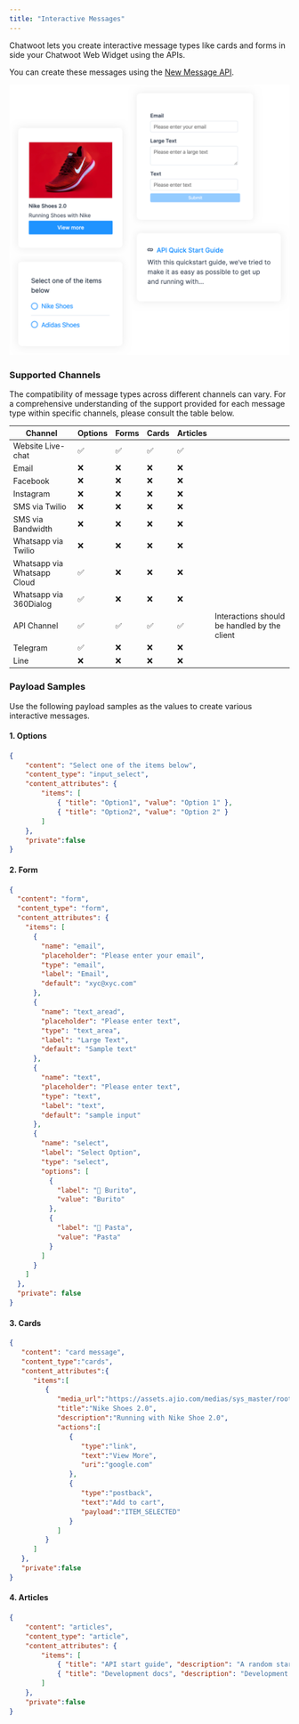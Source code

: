 ```yaml
---
title: "Interactive Messages"
---
```


Chatwoot lets you create interactive message types like cards and forms in side your Chatwoot Web Widget using the APIs.

You can create these messages using the [New Message API](https://www.chatwoot.com/developers/api/#operation/create-a-new-message-in-a-conversation).

![interactive_messages](./images/interactive_messages.png)

### Supported Channels
The compatibility of message types across different channels can vary. For a comprehensive understanding of the support provided for each message type within specific channels, please consult the table below.


| Channel                  | Options | Forms | Cards | Articles |     |
|--------------------------|---------|-------|-------|----------|-----|
| Website Live-chat        | ✅     | ✅   | ✅   | ✅      |  |
| Email                    | ❌    | ❌  | ❌  | ❌     |  |
| Facebook                 | ❌    | ❌  | ❌  | ❌     |  |
| Instagram                | ❌     | ❌   | ❌   | ❌      |  |
| SMS via Twilio           | ❌     | ❌   | ❌   | ❌      |  |
| SMS via Bandwidth        | ❌     | ❌   | ❌   | ❌      |  |
| Whatsapp via Twilio      | ❌     | ❌   | ❌   | ❌      |  |
| Whatsapp via Whatsapp Cloud | ✅  | ❌  | ❌  | ❌     |  |
| Whatsapp via 360Dialog   | ✅     | ❌   | ❌   | ❌      |  |
| API Channel              | ✅     | ✅   | ✅   | ✅      | Interactions should be handled by the client  |
| Telegram                 | ✅     | ❌    | ❌    | ❌       |  |
| Line                     | ❌     | ❌   | ❌   | ❌      |  |


### Payload Samples

Use the following payload samples as the values to create various interactive messages.

#### 1. Options

```json
{
    "content": "Select one of the items below",
    "content_type": "input_select",
    "content_attributes": {
        "items": [
            { "title": "Option1", "value": "Option 1" },
            { "title": "Option2", "value": "Option 2" }
        ]
    },
    "private":false
}
```

#### 2. Form

```json
{
  "content": "form",
  "content_type": "form",
  "content_attributes": {
    "items": [
      {
        "name": "email",
        "placeholder": "Please enter your email",
        "type": "email",
        "label": "Email",
        "default": "xyc@xyc.com"
      },
      {
        "name": "text_aread",
        "placeholder": "Please enter text",
        "type": "text_area",
        "label": "Large Text",
        "default": "Sample text"
      },
      {
        "name": "text",
        "placeholder": "Please enter text",
        "type": "text",
        "label": "text",
        "default": "sample input"
      },
      {
        "name": "select",
        "label": "Select Option",
        "type": "select",
        "options": [
          {
            "label": "🌯 Burito",
            "value": "Burito"
          },
          {
            "label": "🍝 Pasta",
            "value": "Pasta"
          }
        ]
      }
    ]
  },
  "private": false
}
```

#### 3. Cards

```json
{
   "content": "card message",
   "content_type":"cards",
   "content_attributes":{
      "items":[
         {
            "media_url":"https://assets.ajio.com/medias/sys_master/root/hdb/h9a/13582024212510/-1117Wx1400H-460345219-white-MODEL.jpg",
            "title":"Nike Shoes 2.0",
            "description":"Running with Nike Shoe 2.0",
            "actions":[
               {
                  "type":"link",
                  "text":"View More",
                  "uri":"google.com"
               },
               {
                  "type":"postback",
                  "text":"Add to cart",
                  "payload":"ITEM_SELECTED"
               }
            ]
         }
      ]
   },
   "private":false
}
```

#### 4. Articles


```json
{
    "content": "articles",
    "content_type": "article",
    "content_attributes": {
        "items": [
            { "title": "API start guide", "description": "A random start api guide", "link": "http://google.com" },
            { "title": "Development docs", "description": "Development docs and guidelines", "link": "http://google.com" }
        ]
    },
    "private":false
}
```

